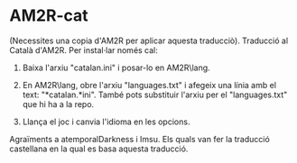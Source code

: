# AM2R-cat
(Necessites una copia d'AM2R per aplicar aquesta traducciò).
Traducció al Català d'AM2R.
Per instal·lar només cal:
1. Baixa l'arxiu "catalan.ini" i posar-lo en AM2R\lang\.

2. En AM2R\lang\, obre l'arxiu "languages.txt" i afegeix una línia amb el text: "*catalan.*ini". També pots substituir l'arxiu per el "languages.txt" que hi ha a la repo.

3. Llança el joc i canvia l'idioma en les opcions.

Agraïments a atemporalDarkness i Imsu. Els quals van fer la traducció castellana en la qual es basa aquesta traducció.
